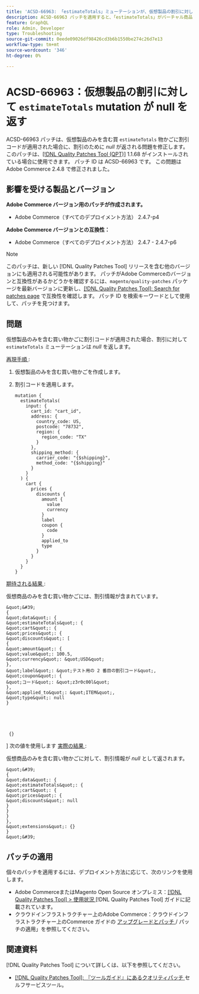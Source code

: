 ```yaml
---
title: 'ACSD-66963: 「estimateTotals」ミューテーションが、仮想製品の割引に対して null を返す'
description: ACSD-66963 パッチを適用すると、「estimateTotals」がバーチャル商品のみを含む買い物かごに割引コードが適用された場合に割引のために*null*を返すAdobe Commerceの問題が修正されます。
feature: GraphQL
role: Admin, Developer
type: Troubleshooting
source-git-commit: 0eede09026df98426cd3b6b1550be274c26d7e13
workflow-type: tm+mt
source-wordcount: '346'
ht-degree: 0%

---
```



# ACSD-66963：仮想製品の割引に対して `estimateTotals` mutation が null を返す

ACSD-66963 パッチは、仮想製品のみを含む買 `estimateTotals` 物かごに割引コードが適用された場合に、割引のために *null* が返される問題を修正します。 このパッチは、[[!DNL Quality Patches Tool (QPT)]](/help/tools/quality-patches-tool/quality-patches-tool-to-self-serve-quality-patches.md) 1.1.68 がインストールされている場合に使用できます。 パッチ ID は ACSD-66963 です。 この問題はAdobe Commerce 2.4.8 で修正されました。

## 影響を受ける製品とバージョン

**Adobe Commerce バージョン用のパッチが作成されます。**

* Adobe Commerce（すべてのデプロイメント方法） 2.4.7-p4

**Adobe Commerce バージョンとの互換性：**

* Adobe Commerce（すべてのデプロイメント方法） 2.4.7 - 2.4.7-p6

>[!NOTE]
>
>このパッチは、新しい [!DNL Quality Patches Tool] リリースを含む他のバージョンにも適用される可能性があります。 パッチがAdobe Commerceのバージョンと互換性があるかどうかを確認するには、`magento/quality-patches` パッケージを最新バージョンに更新し、[[!DNL Quality Patches Tool]: Search for patches page](https://experienceleague.adobe.com/tools/commerce-quality-patches/index.html) で互換性を確認します。 パッチ ID を検索キーワードとして使用して、パッチを見つけます。

## 問題

仮想製品のみを含む買い物かごに割引コードが適用された場合、割引に対して `estimateTotals` ミューテーションは *null* を返します。

<u> 再現手順 </u>:

1. 仮想製品のみを含む買い物かごを作成します。
1. 割引コードを適用します。

   ```
   mutation {
     estimateTotals(
       input: {
         cart_id: "cart_id",
         address: {
           country_code: US,
           postcode: "78732",
           region: {
             region_code: "TX"
           }
         },
         shipping_method: {
           carrier_code: "{$shipping}",
           method_code: "{$shipping}"
         }
       }
     ) {
       cart {
         prices {
           discounts {
             amount {
               value
               currency
             }
             label
             coupon {
               code
             }
             applied_to
             type
           }
         }
       }
     }
   }
   ```

<u> 期待される結果 </u>:

仮想商品のみを含む買い物かごには、割引情報が含まれています。

    &quot;&#39;
    {
    &quot;data&quot;: {
    &quot;estimateTotals&quot;: {
    &quot;cart&quot;: {
    &quot;prices&quot;: {
    &quot;discounts&quot;: [
    {
    &quot;amount&quot;: {
    &quot;value&quot;: 100.5,
    &quot;currency&quot;: &quot;USD&quot;
    },
    &quot;label&quot;: &quot;テスト用の 2 番目の割引コード&quot;,
    &quot;coupon&quot;: {
    &quot;コード&quot;: &quot;z3r0c00l&quot;
    },
    &quot;applied_to&quot;: &quot;ITEM&quot;,
    &quot;type&quot;: null
    }
     
     
     
     
     
     {}
     
     
] 次の値を使用します
<u> 実際の結果 </u>:

仮想商品のみを含む買い物かごに対して、割引情報が *null* として返されます。

    &quot;&#39;
    {
    &quot;data&quot;: {
    &quot;estimateTotals&quot;: {
    &quot;cart&quot;: {
    &quot;prices&quot;: {
    &quot;discounts&quot;: null
    }
    }
    }
    },
    &quot;extensions&quot;: {}
    }
    &quot;&#39;

## パッチの適用

個々のパッチを適用するには、デプロイメント方法に応じて、次のリンクを使用します。

* Adobe CommerceまたはMagento Open Source オンプレミス：[[!DNL Quality Patches Tool] > 使用状況 ](/help/tools/quality-patches-tool/usage.md)[!DNL Quality Patches Tool] ガイドに記載されています。
* クラウドインフラストラクチャー上のAdobe Commerce：クラウドインフラストラクチャー上のCommerce ガイドの [ アップグレードとパッチ ](https://experienceleague.adobe.com/docs/commerce-cloud-service/user-guide/develop/upgrade/apply-patches.html)/ パッチの適用」を参照してください。

## 関連資料

[!DNL Quality Patches Tool] について詳しくは、以下を参照してください。

* [[!DNL Quality Patches Tool]: 『ツールガイド』にあるクオリティパッチ ](/help/tools/quality-patches-tool/quality-patches-tool-to-self-serve-quality-patches.md) セルフサービスツール。

